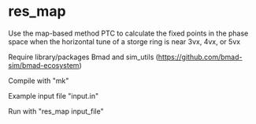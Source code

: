 # res_map
Use the map-based method PTC to calculate the fixed points in the phase space when the horizontal tune of a storge ring is near 3vx, 4vx, or 5vx

Require library/packages Bmad and sim_utils (https://github.com/bmad-sim/bmad-ecosystem)

Compile with "mk"

Example input file "input.in"

Run with "res_map input_file"
